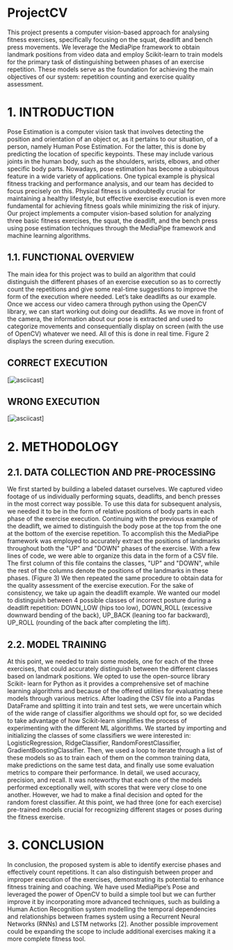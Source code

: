 # ProjectCV
This project presents a computer vision-based approach for analysing fitness exercises, specifically focusing on the squat, deadlift and bench press movements.
We leverage the MediaPipe framework to obtain landmark positions from video data and employ Scikit-learn to train models for the primary task of distinguishing between phases of an exercise repetition. These models serve as the foundation for achieving the main objectives of our system: repetition counting and exercise quality assessment.



# 1. INTRODUCTION
Pose Estimation is a computer vision task that involves detecting the position and orientation of an object or, as it pertains to our situation, of a person, namely Human Pose Estimation. For the latter, this is done by predicting the location of specific keypoints. These may include various joints in the human body, such as the shoulders, wrists, elbows, and other specific body parts.
Nowadays, pose estimation has become a ubiquitous feature in a wide variety of applications. One typical example is physical fitness tracking and performance analysis, and our team has decided to focus precisely on this. Physical fitness is undoubtedly crucial for maintaining a healthy lifestyle, but effective exercise execution is even more fundamental for achieving fitness goals while minimizing the risk of injury. Our project implements a computer vision-based solution for analyzing three basic fitness exercises, the squat, the deadlift, and the bench press using pose estimation techniques through the MediaPipe framework and machine learning algorithms.

## 1.1. FUNCTIONAL OVERVIEW
The main idea for this project was to build an algorithm that could distinguish the different phases of an exercise execution so as to correctly count the repetitions and give some real-time suggestions to improve the form of the execution where needed.
Let’s take deadlifts as our example. Once we access our video camera through python using the OpenCV library, we can start working out doing our deadlifts. As we move in front of the camera, the information about our pose is extracted and used to categorize movements and consequentially display on screen (with the use of OpenCV) whatever we need. All of this is done in real time.
Figure 2 displays the screen during execution.

## CORRECT EXECUTION 

[![asciicast](https://github.com/DanielGuarnizo/Pose-Estimation-for-Fitness-Exercise-Analysis/assets/87019453/bba787a3-0d7d-4b2c-b8d8-5ba489984010)]
## WRONG EXECUTION 
[![asciicast](https://github.com/DanielGuarnizo/Pose-Estimation-for-Fitness-Exercise-Analysis/assets/87019453/e44a566d-a40c-43da-a65a-3b336e294316)]


# 2. METHODOLOGY
## 2.1. DATA COLLECTION AND PRE-PROCESSING
We first started by building a labeled dataset ourselves. We captured video footage of us individually performing squats, deadlifts, and bench presses in the most correct way possible. To use this data for subsequent analysis, we needed it to be in the form of relative positions of body parts in each phase of the exercise execution.
Continuing with the previous example of the deadlift, we aimed to distinguish the body pose at the top from the one at the bottom of the exercise repetition. To accomplish this the MediaPipe framework was employed to accurately extract the positions of landmarks throughout both the "UP" and "DOWN" phases of the exercise.
With a few lines of code, we were able to organize this data in the form of a CSV file. The first column of this file contains the classes, "UP" and "DOWN", while the rest of the columns denote the positions of the landmarks in these phases. (Figure 3)
We then repeated the same procedure to obtain data for the quality assessment of the exercise execution.
For the sake of consistency, we take up again the deadlift example. We wanted our model to distinguish between 4 possible classes of incorrect posture during a deadlift repetition: DOWN_LOW (hips too low), DOWN_ROLL (excessive downward bending of the back), UP_BACK (leaning too far backward), UP_ROLL (rounding of the back after completing the lift).


## 2.2. MODEL TRAINING
At this point, we needed to train some models, one for each of the three exercises, that could accurately distinguish between the different classes based on landmark positions.
We opted to use the open-source library Scikit- learn for Python as it provides a comprehensive set of machine learning algorithms and because of the offered utilities for evaluating these models through various metrics.
After loading the CSV file into a Pandas DataFrame and splitting it into train and test sets, we were uncertain which of the wide range of classifier algorithms we should opt for, so we decided to take advantage of how Scikit-learn simplifies the process of experimenting with the different ML algorithms.
We started by importing and initializing the classes of some classifiers we were interested in:
LogisticRegression, 
RidgeClassifier, 
RandomForestClassifier, 
GradientBoostingClassifier.
Then, we used a loop to iterate through a list of these models so as to train each of them on the common training data, make predictions on the same test data, and finally use some evaluation metrics to compare their performance. In detail, we used accuracy, precision, and recall. It was noteworthy that each one of the models performed exceptionally well, with scores that were very close to one another. However, we had to make a final decision and opted for the random forest classifier.
At this point, we had three (one for each exercise) pre-trained models crucial for recognizing different stages or poses during the fitness exercise.


# 3. CONCLUSION
In conclusion, the proposed system is able to identify exercise phases and effectively count repetitions. It can also distinguish between proper and improper execution of the exercises, demonstrating its potential to enhance fitness training and coaching. We have used MediaPipe’s Pose and leveraged the power of OpenCV to build a simple tool but we can further improve it by incorporating more advanced techniques, such as building a Human Action Recognition system modelling the temporal dependencies and relationships between frames system using a Recurrent Neural Networks (RNNs) and LSTM networks [2]. Another possible improvement could be expanding the scope to include additional exercises making it a more complete fitness tool.



